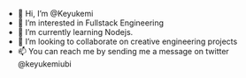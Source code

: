 - 👋 Hi, I’m @Keyukemi
- 👀 I’m interested in Fullstack Engineering
- 🌱 I’m currently learning Nodejs. 
- 💞️ I’m looking to collaborate on creative engineering projects
- 📫 You can reach me by sending me a message on twitter @keyukemiubi

<!---
Keyukemi/Keyukemi is a ✨ special ✨ repository because its `README.md` (this file) appears on your GitHub profile.
You can click the Preview link to take a look at your changes.
--->
